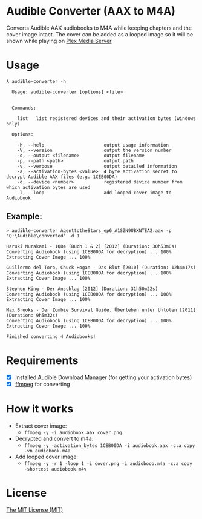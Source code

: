 # Audible Converter (AAX to M4A)
Converts Audible AAX audiobooks to M4A while keeping chapters and the cover image intact.
The cover can be added as a looped image so it will be shown while playing on [Plex Media Server](https://www.plex.tv/)

# Usage
```
λ audible-converter -h

  Usage: audible-converter [options] <file>


  Commands:

    list   list registered devices and their activation bytes (windows only)

  Options:

    -h, --help                      output usage information
    -V, --version                   output the version number
    -o, --output <filename>         output filename
    -p, --path <path>               output path
    -v, --verbose                   output detailed information
    -a, --activation-bytes <value>  4 byte activation secret to decrypt Audible AAX files (e.g. 1CEB00DA)
    -d, --device <number>           registered device number from which activation bytes are used
    -l, --loop                      add looped cover image to Audiobook
```

## Example:

```
> audible-converter AgenttotheStars_ep6_A1SZN9UBXNTEA2.aax -p "Q:\Audible\converted" -d 1

Haruki Murakami - 1Q84 (Buch 1 & 2) [2012] (Duration: 30h53m0s)
Converting Audiobook (using 1CEB00DA for decryption) ... 100%
Extracting Cover Image ... 100%

Guillermo del Toro, Chuck Hogan - Das Blut [2010] (Duration: 12h4m17s)
Converting Audiobook (using 1CEB00DA for decryption) ... 100%
Extracting Cover Image ... 100%

Stephen King - Der Anschlag [2012] (Duration: 31h50m22s)
Converting Audiobook (using 1CEB00DA for decryption) ... 100%
Extracting Cover Image ... 100%

Max Brooks - Der Zombie Survival Guide. Überleben unter Untoten [2011] (Duration: 9h5m32s)
Converting Audiobook (using 1CEB00DA for decryption) ... 100%
Extracting Cover Image ... 100%

Finished converting 4 Audiobooks!
```

# Requirements
* [x] Installed Audible Download Manager (for getting your activation bytes)
* [x] [ffmpeg](https://ffmpeg.org/) for converting

# How it works
* Extract cover image:
  * `ffmpeg -y -i audiobook.aax cover.png`
* Decrypted and convert to m4a:
  * `ffmpeg -y -activation_bytes 1CEB00DA -i audiobook.aax -c:a copy -vn audiobook.m4a`
* Add looped cover image:
  * `ffmpeg -y -r 1 -loop 1 -i cover.png -i audioboob.m4a -c:a copy -shortest audiobook.m4v`

# License
[The MIT License (MIT)](http://r15ch13.mit-license.org/)
